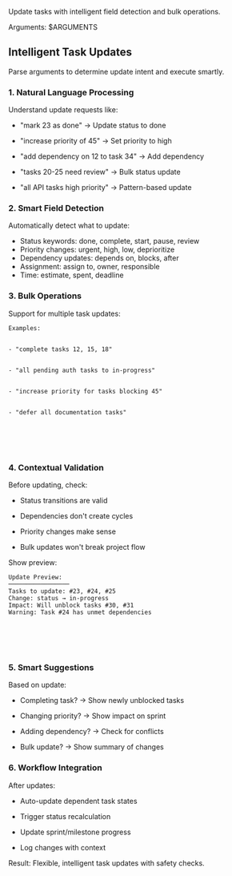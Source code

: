 Update tasks with intelligent field detection and bulk operations.

Arguments: $ARGUMENTS

## Intelligent Task Updates

Parse arguments to determine update intent and execute smartly.

### 1. **Natural Language Processing**

Understand update requests like:


- "mark 23 as done" → Update status to done


- "increase priority of 45" → Set priority to high


- "add dependency on 12 to task 34" → Add dependency


- "tasks 20-25 need review" → Bulk status update


- "all API tasks high priority" → Pattern-based update

### 2. **Smart Field Detection**

Automatically detect what to update:
- Status keywords: done, complete, start, pause, review
- Priority changes: urgent, high, low, deprioritize
- Dependency updates: depends on, blocks, after
- Assignment: assign to, owner, responsible
- Time: estimate, spent, deadline

### 3. **Bulk Operations**

Support for multiple task updates:






```
Examples:


- "complete tasks 12, 15, 18"


- "all pending auth tasks to in-progress"


- "increase priority for tasks blocking 45"


- "defer all documentation tasks"






```

### 4. **Contextual Validation**

Before updating, check:


- Status transitions are valid


- Dependencies don't create cycles


- Priority changes make sense


- Bulk updates won't break project flow

Show preview:






```
Update Preview:
─────────────────
Tasks to update: #23, #24, #25
Change: status → in-progress
Impact: Will unblock tasks #30, #31
Warning: Task #24 has unmet dependencies






```

### 5. **Smart Suggestions**

Based on update:


- Completing task? → Show newly unblocked tasks


- Changing priority? → Show impact on sprint


- Adding dependency? → Check for conflicts


- Bulk update? → Show summary of changes

### 6. **Workflow Integration**

After updates:


- Auto-update dependent task states


- Trigger status recalculation


- Update sprint/milestone progress


- Log changes with context

Result: Flexible, intelligent task updates with safety checks.